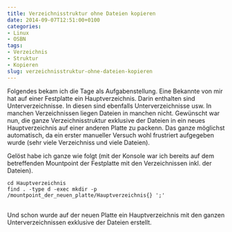 ```yaml
---
title: Verzeichnisstruktur ohne Dateien kopieren
date: 2014-09-07T12:51:00+0100
categories:
- Linux
- OSBN
tags:
- Verzeichnis
- Struktur
- Kopieren
slug: verzeichnisstruktur-ohne-dateien-kopieren
---
```

Folgendes bekam ich die Tage als Aufgabenstellung. Eine Bekannte von mir hat auf einer Festplatte ein Hauptverzeichnis. Darin enthalten sind Unterverzeichnisse. In diesen sind ebenfalls Unterverzeichnisse usw. In manchen Verzeichnissen liegen Dateien in manchen nicht. Gewünscht war nun, die ganze Verzeichnisstruktur exklusive der Dateien in ein neues Hauptverzeichnis auf einer anderen Platte zu packenn. Das ganze möglichst automatisch, da ein erster manueller Versuch wohl frustriert aufgegeben wurde (sehr viele Verzeichniss und viele Dateien).

Gelöst habe ich ganze wie folgt (mit der Konsole war ich bereits auf dem betreffenden Mountpoint der Festplatte mit den Verzeichnissen inkl. der Dateien).

<pre class="line-numbers" style="white-space:pre-wrap;">
<code class="language-bash">cd Hauptverzeichnis 
find . -type d -exec mkdir -p /mountpoint_der_neuen_platte/Hauptverzeichnis{} ';'
</code>
</pre>

Und schon wurde auf der neuen Platte ein Hauptverzeichnis mit den ganzen Unterverzeichnissen exklusive der Dateien erstellt.
